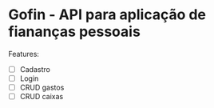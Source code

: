 # Gofin - API para aplicação de fiananças pessoais

Features:
- [ ] Cadastro
- [ ] Login
- [ ] CRUD gastos
- [ ] CRUD caixas
